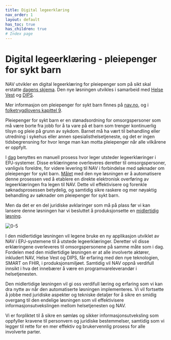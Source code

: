 ```yaml
---
title: Digital legeerklæring
nav_order: 1
layout: default
has_toc: true
has_children: true
# Index page
---
```


# Digital legeerklæring - pleiepenger for sykt barn

NAV utvikler en digital legeerklæring for pleiepenger som på sikt skal
erstatte [dagens skjema](assets/img/legeerklaering-og-veiledning-pleiepenger-sykt-barn.jpg). Den nye løsningen utvikles i
samarbeid med [Helse Vest](https://www.helse-vest.no/) og [DIPS](https://www.dips.com/).

Mer informasjon om pleiepenger for sykt barn finnes på [nav.no](https://www.nav.no/pleiepenger-barn), og i [folketrygdlovens kapittel 9](https://lovdata.no/pro/lov/1997-02-28-19/§9-10).

Pleiepenger for sykt barn er en stønadsordning for omsorgspersoner som må være borte fra jobb for å ta vare på et barn som trenger kontinuerlig tilsyn og pleie på grunn av sykdom. Barnet må ha vært til behandling eller utredning i sykehus eller annen spesialisthelsetjeneste, og det er ingen tidsbegrensning for hvor lenge man kan motta pleiepenger når alle vilkårene er oppfylt.

I [dag](funksjonell-dokumentasjon/as-is.md) benyttes en manuell prosess hvor leger utsteder legeerklæringer i EPJ-systemer. Disse erklæringene overleveres deretter til omsorgspersoner, vanligvis foreldre, for videre levering til NAV i forbindelse med søknader om pleiepenger for sykt barn. [Målet](funksjonell-dokumentasjon/to-be.md) med den nye løsningen er å automatisere denne prosessen ved å etablere en direkte elektronisk overføring av legeerklæringen fra legen til NAV. Dette vil effektivisere og forenkle søknadsprosessen betydelig, og samtidig sikre raskere og mer nøyaktig behandling av søknader om pleiepenger for sykt barn.

Men da det er en del juridiske avklaringer som må på plass før vi kan lansere denne løsningen har vi besluttet å produksjonsette en [midlertidig løsning](funksjonell-dokumentasjon/0-5.md).

![0-5](https://github.com/navikt/helseopplysninger-docs/assets/130694937/67a7957d-752b-449c-9d34-f35958e3ea40)

I den midlertidige løsningen vil legene bruke en ny applikasjon utviklet av NAV i EPJ-systemene til å utstede legeerklæringer. Deretter vil disse erklæringene overleveres til omsorgspersonene på samme måte som i dag. Fordelen med den midlertidige løsningen er at alle involverte aktører, inkludert NAV, Helse Vest og DIPS, får erfaring med den nye teknologien, SMART on FHIR, i produksjonsmiljøet. Samtidig vil NAV oppnå verdifull innsikt i hva det innebærer å være en programvareleverandør i helsetjenesten.

Den midlertidige løsningen vil gi oss verdifull læring og erfaring som vi kan dra nytte av når den automatiserte løsningen implementeres. Vi vil fortsette å jobbe med juridiske aspekter og tekniske detaljer for å sikre en smidig overgang til den endelige løsningen som vil effektivisere informasjonsutvekslingen mellom helsetjenesten og NAV.

Vi er forpliktet til å sikre en sømløs og sikker informasjonsutveksling som oppfyller kravene til personvern og juridiske bestemmelser, samtidig som vi legger til rette for en mer effektiv og brukervennlig prosess for alle involverte parter.
